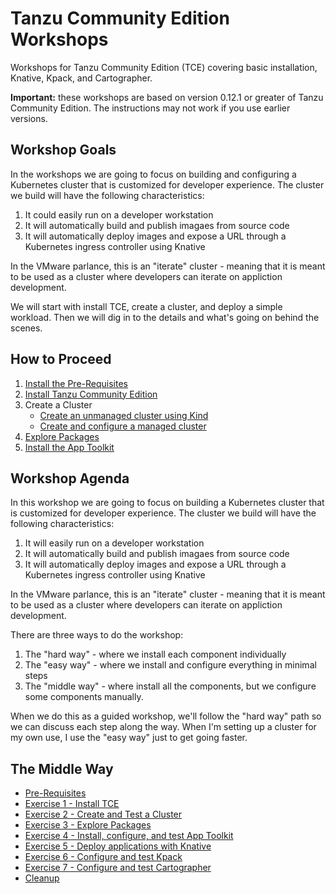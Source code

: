 # Tanzu Community Edition Workshops

Workshops for Tanzu Community Edition (TCE) covering basic installation, Knative, Kpack, and Cartographer.

**Important:** these workshops are based on version 0.12.1 or greater of Tanzu Community Edition.
The instructions may not work if you use earlier versions.

## Workshop Goals

In the workshops we are going to focus on building and configuring a Kubernetes cluster that is customized
for developer experience. The cluster we build will have the following characteristics:

1. It could easily run on a developer workstation
1. It will automatically build and publish imagaes from source code
1. It will automatically deploy images and expose a URL through a Kubernetes ingress controller using Knative

In the VMware parlance, this is an "iterate" cluster - meaning that it is meant to be used as a cluster
where developers can iterate on appliction development.

We will start with install TCE, create a cluster, and deploy a simple workload. Then we will dig in
to the details and what's going on behind the scenes.

## How to Proceed

1. [Install the Pre-Requisites](PreRequisites.md)
1. [Install Tanzu Community Edition](InstallTCE.md)
1. Create a Cluster
   - [Create an unmanaged cluster using Kind](01-creating-clusters/CreateUnmanagedCluster.md)
   - [Create and configure a managed cluster](01-creating-clusters/CreateManagedCluster.md)
1. [Explore Packages](02-explore-packages/)
1. [Install the App Toolkit](03-app-toolkit/)

## Workshop Agenda

In this workshop we are going to focus on building a Kubernetes cluster that is customized for developer
experience. The cluster we build will have the following characteristics:

1. It will easily run on a developer workstation
1. It will automatically build and publish imagaes from source code
1. It will automatically deploy images and expose a URL through a Kubernetes ingress controller using Knative

In the VMware parlance, this is an "iterate" cluster - meaning that it is meant to be used as a cluster
where developers can iterate on appliction development.

There are three ways to do the workshop:

1. The "hard way" - where we install each component individually
1. The "easy way" - where we install and configure everything in minimal steps
1. The "middle way" - where install all the components, but we configure some components
   manually.

When we do this as a guided workshop, we'll follow the "hard way" path so we can discuss each step
along the way. When I'm setting up a cluster for my own use, I use the "easy way" just to get going
faster.

## The Middle Way

- [Pre-Requisites](tce-the-middle-way/00-PreReqs.md)
- [Exercise 1 - Install TCE](tce-the-middle-way/01-InstallTCE.md)
- [Exercise 2 - Create and Test a Cluster](tce-the-middle-way/02-CreateCluster.md)
- [Exercise 3 - Explore Packages](tce-the-middle-way/03-ExplorePackages.md)
- [Exercise 4 - Install, configure, and test App Toolkit](tce-the-middle-way/04-AppToolkit.md)
- [Exercise 5 - Deploy applications with Knative](tce-the-middle-way/05-Knative.md)
- [Exercise 6 - Configure and test Kpack](tce-the-middle-way/06-Kpack.md)
- [Exercise 7 - Configure and test Cartographer](tce-the-middle-way/07-Cartographer.md)
- [Cleanup](tce-the-middle-way/99-Cleanup.md)
